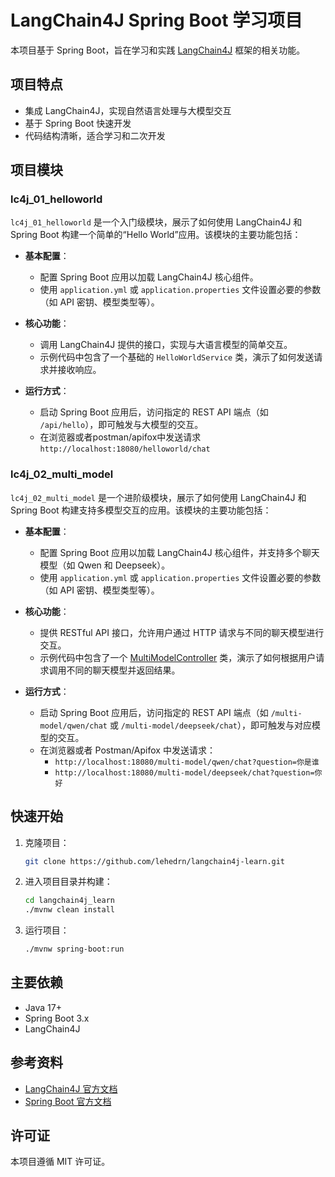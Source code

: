 # LangChain4J Spring Boot 学习项目

本项目基于 Spring Boot，旨在学习和实践 [LangChain4J](https://github.com/langchain4j/langchain4j) 框架的相关功能。

## 项目特点

- 集成 LangChain4J，实现自然语言处理与大模型交互
- 基于 Spring Boot 快速开发
- 代码结构清晰，适合学习和二次开发

## 项目模块

### lc4j_01_helloworld

`lc4j_01_helloworld` 是一个入门级模块，展示了如何使用 LangChain4J 和 Spring Boot 构建一个简单的“Hello World”应用。该模块的主要功能包括：

- **基本配置**：
  - 配置 Spring Boot 应用以加载 LangChain4J 核心组件。
  - 使用 `application.yml` 或 `application.properties` 文件设置必要的参数（如 API 密钥、模型类型等）。

- **核心功能**：
  - 调用 LangChain4J 提供的接口，实现与大语言模型的简单交互。
  - 示例代码中包含了一个基础的 `HelloWorldService` 类，演示了如何发送请求并接收响应。

- **运行方式**：
  - 启动 Spring Boot 应用后，访问指定的 REST API 端点（如 `/api/hello`），即可触发与大模型的交互。
  - 在浏览器或者postman/apifox中发送请求 `http://localhost:18080/helloworld/chat`

### lc4j_02_multi_model

`lc4j_02_multi_model` 是一个进阶级模块，展示了如何使用 LangChain4J 和 Spring Boot 构建支持多模型交互的应用。该模块的主要功能包括：

- **基本配置**：
  - 配置 Spring Boot 应用以加载 LangChain4J 核心组件，并支持多个聊天模型（如 Qwen 和 Deepseek）。
  - 使用 `application.yml` 或 `application.properties` 文件设置必要的参数（如 API 密钥、模型类型等）。

- **核心功能**：
  - 提供 RESTful API 接口，允许用户通过 HTTP 请求与不同的聊天模型进行交互。
  - 示例代码中包含了一个 [MultiModelController](file:///home/workspace/coderlee/java_projects/langchain4j_learn/lc4j_02_multi_model/src/main/java/com/coderlee/multimodel/controller/MultiModelController.java#L14-L49) 类，演示了如何根据用户请求调用不同的聊天模型并返回结果。

- **运行方式**：
  - 启动 Spring Boot 应用后，访问指定的 REST API 端点（如 `/multi-model/qwen/chat` 或 `/multi-model/deepseek/chat`），即可触发与对应模型的交互。
  - 在浏览器或者 Postman/Apifox 中发送请求：
    - `http://localhost:18080/multi-model/qwen/chat?question=你是谁`
    - `http://localhost:18080/multi-model/deepseek/chat?question=你好`



## 快速开始

1. 克隆项目：
    ```bash
    git clone https://github.com/lehedrn/langchain4j-learn.git
    ```
2. 进入项目目录并构建：
    ```bash
    cd langchain4j_learn
    ./mvnw clean install
    ```
3. 运行项目：
    ```bash
    ./mvnw spring-boot:run
    ```

## 主要依赖

- Java 17+
- Spring Boot 3.x
- LangChain4J

## 参考资料

- [LangChain4J 官方文档](https://github.com/langchain4j/langchain4j)
- [Spring Boot 官方文档](https://spring.io/projects/spring-boot)

## 许可证

本项目遵循 MIT 许可证。